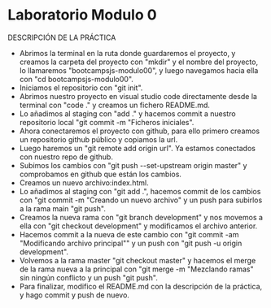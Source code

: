 # Laboratorio Modulo 0

DESCRIPCIÓN DE LA PRÁCTICA

- Abrimos la terminal en la ruta donde guardaremos el proyecto, y creamos la carpeta del proyecto con "mkdir" y el nombre del proyecto, lo llamaremos "bootcampsjs-modulo00", y luego navegamos hacia ella con "cd bootcampsjs-modulo00".
- Iniciamos el repositorio con "git init".
- Abrimos nuestro proyecto en visual studio code directamente desde la terminal con "code ." y creamos un fichero README.md.
- Lo añadimos al staging con "add ." y hacemos commit a nuestro repositorio local "git commit -m "Ficheros iniciales".
- Ahora conectaremos el proyecto con github, para ello primero creamos un repositorio github público y copiamos la url.
- Luego haremos un "git remote add origin url". Ya estamos conectados con nuestro repo de github.
- Subimos los cambios con "git push --set-upstream origin master" y comprobamos en github que están los cambios.
- Creamos un nuevo archivo:index.html.
- Lo añadimos al staging con "git add .", hacemos commit de los cambios con "git commit -m "Creando un nuevo archivo" y un push para subirlos a la rama main "git push".
- Creamos la nueva rama con "git branch development" y nos movemos a ella con "git checkout development" y modificamos el archivo anterior.
- Hacemos commit a la nueva de este cambio con "git commit -am "Modificando archivo principal"" y un push con "git push -u origin development".
- Volvemos a la rama master "git checkout master" y hacemos el merge de la rama nueva a la principal con "git merge -m "Mezclando ramas" sin ningún conflicto y un push "git push".
- Para finalizar, modifico el README.md con la descripción de la práctica, y hago commit y push de nuevo.
